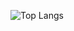 ![Top Langs](https://github-readme-stats.vercel.app/api/top-langs/?username=jacopozarri&hide_progress=true)

